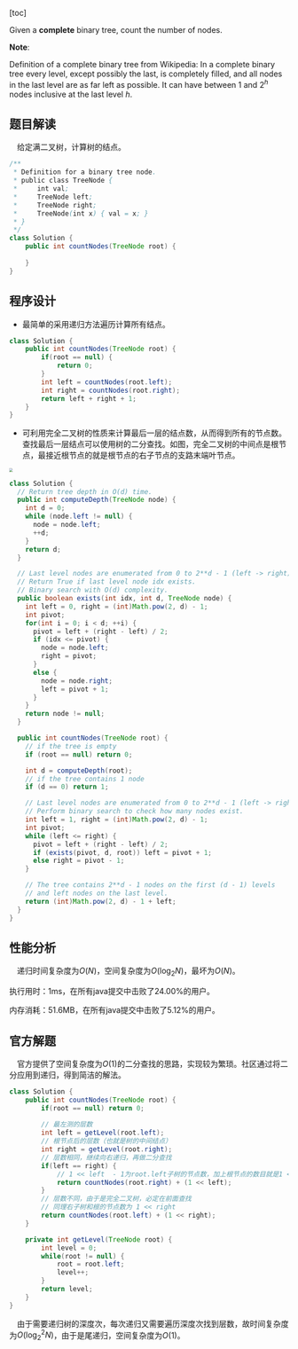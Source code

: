 [toc]

Given a **complete** binary tree, count the number of nodes.



**Note**:

Definition of a complete binary tree from Wikipedia:
In a complete binary tree every level, except possibly the last, is completely filled, and all nodes in the last level are as far left as possible. It can have between $1$ and $2^h$ nodes inclusive at the last level $h$.



## 题目解读

&emsp;给定满二叉树，计算树的结点。

```java
/**
 * Definition for a binary tree node.
 * public class TreeNode {
 *     int val;
 *     TreeNode left;
 *     TreeNode right;
 *     TreeNode(int x) { val = x; }
 * }
 */
class Solution {
    public int countNodes(TreeNode root) {
        
    }
}
```

## 程序设计

* 最简单的采用递归方法遍历计算所有结点。

```java
class Solution {
    public int countNodes(TreeNode root) {
        if(root == null) {
            return 0;
        }
        int left = countNodes(root.left);
        int right = countNodes(root.right);
        return left + right + 1;
    }
}
```

* 可利用完全二叉树的性质来计算最后一层的结点数，从而得到所有的节点数。查找最后一层结点可以使用树的二分查找。如图，完全二叉树的中间点是根节点，最接近根节点的就是根节点的右子节点的支路末端叶节点。

<img src="../images/#222.jpeg" style="zoom: 40%;" />

```java
class Solution {
  // Return tree depth in O(d) time.
  public int computeDepth(TreeNode node) {
    int d = 0;
    while (node.left != null) {
      node = node.left;
      ++d;
    }
    return d;
  }

  // Last level nodes are enumerated from 0 to 2**d - 1 (left -> right).
  // Return True if last level node idx exists. 
  // Binary search with O(d) complexity.
  public boolean exists(int idx, int d, TreeNode node) {
    int left = 0, right = (int)Math.pow(2, d) - 1;
    int pivot;
    for(int i = 0; i < d; ++i) {
      pivot = left + (right - left) / 2;
      if (idx <= pivot) {
        node = node.left;
        right = pivot;
      }
      else {
        node = node.right;
        left = pivot + 1;
      }
    }
    return node != null;
  }

  public int countNodes(TreeNode root) {
    // if the tree is empty
    if (root == null) return 0;

    int d = computeDepth(root);
    // if the tree contains 1 node
    if (d == 0) return 1;

    // Last level nodes are enumerated from 0 to 2**d - 1 (left -> right).
    // Perform binary search to check how many nodes exist.
    int left = 1, right = (int)Math.pow(2, d) - 1;
    int pivot;
    while (left <= right) {
      pivot = left + (right - left) / 2;
      if (exists(pivot, d, root)) left = pivot + 1;
      else right = pivot - 1;
    }

    // The tree contains 2**d - 1 nodes on the first (d - 1) levels
    // and left nodes on the last level.
    return (int)Math.pow(2, d) - 1 + left;
  }
}
```

## 性能分析

&emsp;递归时间复杂度为$O(N)$，空间复杂度为$O(\log_2N)$，最坏为$O(N)$。

执行用时：1ms，在所有java提交中击败了24.00%的用户。

内存消耗：51.6MB，在所有java提交中击败了5.12%的用户。

## 官方解题

&emsp;官方提供了空间复杂度为$O(1)$的二分查找的思路，实现较为繁琐。社区通过将二分应用到递归，得到简洁的解法。

```java
class Solution {
    public int countNodes(TreeNode root) {
        if(root == null) return 0;
        
        // 最左测的层数
        int left = getLevel(root.left);
        // 根节点后的层数（也就是树的中间结点）
        int right = getLevel(root.right);
        // 层数相同，继续向右递归，再做二分查找
        if(left == right) {
            // 1 << left  - 1为root.left子树的节点数，加上根节点的数目就是1 << left
            return countNodes(root.right) + (1 << left);
        }
        // 层数不同，由于是完全二叉树，必定在前面查找
        // 同理右子树和根的节点数为 1 << right
        return countNodes(root.left) + (1 << right);
    }

    private int getLevel(TreeNode root) {
        int level = 0;
        while(root != null) {
            root = root.left;
            level++;
        }
        return level;
    }
}
```

&emsp;由于需要递归树的深度次，每次递归又需要遍历深度次找到层数，故时间复杂度为$O(\log_2^2N)$，由于是尾递归，空间复杂度为$O(1)$。